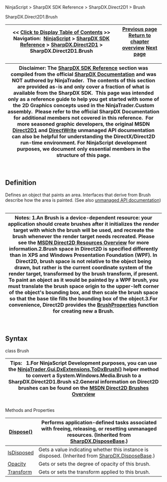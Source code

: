 ﻿
NinjaScript \> SharpDX SDK Reference \> SharpDX.Direct2D1 \> Brush

SharpDX.Direct2D1\.Brush

| \<\< [Click to Display Table of Contents](sharpdx_direct2d1_brush.md) \>\> **Navigation:**     [NinjaScript](ninjascript-1.md) \> [SharpDX SDK Reference](sharpdx_sdk_reference-1.md) \> [SharpDX.Direct2D1](sharpdx_direct2d1-1.md) \> SharpDX.Direct2D1\.Brush | [Previous page](sharpdx_direct2d1_arcsize-1.md) [Return to chapter overview](sharpdx_direct2d1-1.md) [Next page](sharpdx_direct2d1_brush_opacity-1.md) |
| --- | --- |

| Disclaimer: The [SharpDX SDK Reference](sharpdx_sdk_reference-1.md) section was compiled from the official [SharpDX Documentation](http://sharpdx.org/) and was NOT authored by NinjaTrader.  The contents of this section are provided as\-is and only cover a fraction of what is available from the SharpDX SDK.  This page was intended only as a reference guide to help you get started with some of the 2D Graphics concepts used in the NinjaTrader.Custom assembly.  Please refer to the official SharpDX Documentation for additional members not covered in this reference.  For more seasoned graphic developers, the original MSDN [Direct2D1](https://msdn.microsoft.com/en-us/library/windows/desktop/dd370990.aspx) and [DirectWrite](https://msdn.microsoft.com/en-us/library/windows/desktop/dd368038.aspx) unmanaged API documentation can also be helpful for understanding the DirectX/Direct2D run\-time environment. For NinjaScript development purposes, we document only essential members in the structure of this page. |
| --- |
 
## 
## Definition
Defines an object that paints an area. Interfaces that derive from Brush describe how the area is painted. 
(See also [unmanaged API documentation](http://msdn.microsoft.com/en-us/library/dd371173.aspx))
 

| Notes: 1\.An Brush is a device\-dependent resource: your application should create brushes after it initializes the render target with which the brush will be used, and recreate the brush whenever the render target needs recreated. Please see the [MSDN Direct2D Resources Overview](https://msdn.microsoft.com/en-us/library/dd756757(v=vs.85).aspx) for more information.2\.Brush space in Direct2D is specified differently than in XPS and Windows Presentation Foundation (WPF). In Direct2D, brush space is not relative to the object being drawn, but rather is the current coordinate system of the render target, transformed by the brush transform, if present. To paint an object as it would be painted by a WPF brush, you must translate the brush space origin to the upper\-left corner of the object's bounding box, and then scale the brush space so that the base tile fills the bounding box of the object.3\.For convenience, Direct2D provides the [BrushProperties](sharpdx_direct2d1_brushproperties-1.md) function for creating new a Brush. |
| --- |
 
## Syntax
class Brush
 

| Tips:   1\.For NinjaScript Development purposes, you can use the [NinjaTrader.Gui.DxExtensions.ToDxBrush()](dxextensions_todxbrush-1.md) helper method to convert a System.Windows.Media.Brush to a SharpDX.Direct2D1\.Brush s2\.General information on Direct2D brushes can be found on the [MSDN Direct2D Brushes Overview](https://msdn.microsoft.com/en-us/library/dd756651(v=vs.85).aspx) |
| --- |
## 
## 
Methods and Properties

| [Dispose()](sharpdx_disposebase_dispose-1.md) | Performs application\-defined tasks associated with freeing, releasing, or resetting unmanaged resources. (Inherited from [SharpDX.DisposeBase](sharpdx_disposebase-1.md).) |
| --- | --- |
| [IsDisposed](sharpdx_disposebase_isdisposed-1.md) | Gets a value indicating whether this instance is disposed. (Inherited from [SharpDX.DisposeBase](sharpdx_disposebase-1.md).) |
| [Opacity](sharpdx_direct2d1_brush_opacity-1.md) | Gets or sets the degree of opacity of this brush. |
| [Transform](sharpdx_direct2d1_brush_transform-1.md) | Gets or sets the transform applied to this brush. |
